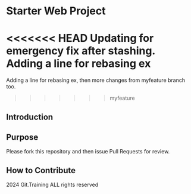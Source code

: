 # Starter Web Project

<<<<<<< HEAD
Updating for emergency fix after stashing.
Adding a line for rebasing ex
=======
Adding a line for rebasing ex, then more changes from myfeature branch too. 
>>>>>>> myfeature

## Introduction

## Purpose

Please fork this repository and then issue Pull Requests for review.
## How to Contribute

2024 Git.Training ALL rights reserved
